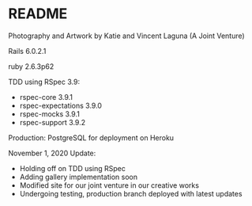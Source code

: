 # README

Photography and Artwork by Katie and Vincent Laguna (A Joint Venture)

Rails 6.0.2.1

ruby 2.6.3p62 

TDD using RSpec 3.9:

  - rspec-core 3.9.1
  - rspec-expectations 3.9.0
  - rspec-mocks 3.9.1
  - rspec-support 3.9.2
  
Production: PostgreSQL for deployment on Heroku

November 1, 2020 Update:

- Holding off on TDD using RSpec
- Adding gallery implementation soon
- Modified site for our joint venture in our creative works
- Undergoing testing, production branch deployed with latest updates